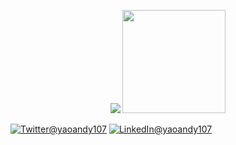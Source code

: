 <p align="center">
  <img src="https://github-readme-stats.vercel.app/api?username=yaoandy107&count_private=true&show_icons=true&hide_title=true">
  <img height="165"  src="https://github-readme-stats.vercel.app/api/top-langs/?username=yaoandy107&layout=compact" />
  
  <a href="https://twitter.com/yaoandy107"><img src="https://img.shields.io/badge/Twitter--_.svg?style=social&logo=twitter" alt="Twitter@yaoandy107"></a>
  <a href="https://www.linkedin.com/in/yaoandy107"><img src="https://img.shields.io/badge/LinkedIn--_.svg?style=social&logo=linkedin" alt="LinkedIn@yaoandy107"></a>
</p>
